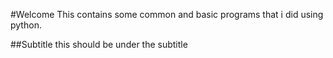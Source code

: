 #Welcome
This contains some common and basic programs that i did using python.

##Subtitle
this should be under the subtitle